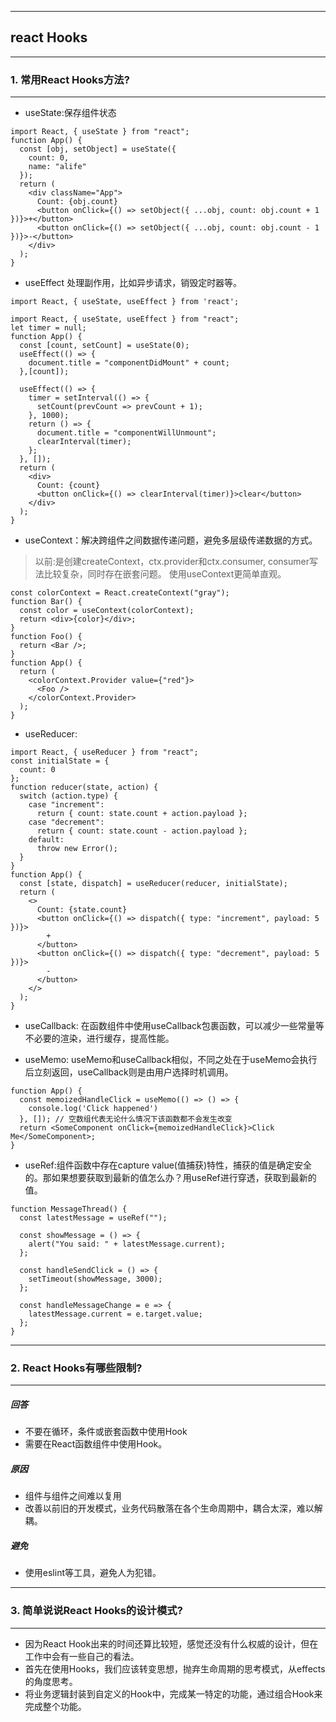 ----
react Hooks
----


----
### 1. 常用React Hooks方法?
----

* useState:保存组件状态

```
import React, { useState } from "react";
function App() {
  const [obj, setObject] = useState({
    count: 0,
    name: "alife"
  });
  return (
    <div className="App">
      Count: {obj.count}
      <button onClick={() => setObject({ ...obj, count: obj.count + 1 })}>+</button>
      <button onClick={() => setObject({ ...obj, count: obj.count - 1 })}>-</button>
    </div>
  );
}
```
* useEffect 处理副作用，比如异步请求，销毁定时器等。

```
import React, { useState, useEffect } from 'react';

import React, { useState, useEffect } from "react";
let timer = null;
function App() {
  const [count, setCount] = useState(0);
  useEffect(() => {
    document.title = "componentDidMount" + count;
  },[count]);

  useEffect(() => {
    timer = setInterval(() => {
      setCount(prevCount => prevCount + 1);
    }, 1000);
    return () => {
      document.title = "componentWillUnmount";
      clearInterval(timer);
    };
  }, []);
  return (
    <div>
      Count: {count}
      <button onClick={() => clearInterval(timer)}>clear</button>
    </div>
  );
}
```
* useContext：解决跨组件之间数据传递问题，避免多层级传递数据的方式。
> 以前:是创建createContext，ctx.provider和ctx.consumer, consumer写法比较复杂，同时存在嵌套问题。
> 使用useContext更简单直观。

```
const colorContext = React.createContext("gray");
function Bar() {
  const color = useContext(colorContext);
  return <div>{color}</div>;
}
function Foo() {
  return <Bar />;
}
function App() {
  return (
    <colorContext.Provider value={"red"}>
      <Foo />
    </colorContext.Provider>
  );
}
```
* useReducer:
```
import React, { useReducer } from "react";
const initialState = {
  count: 0
};
function reducer(state, action) {
  switch (action.type) {
    case "increment":
      return { count: state.count + action.payload };
    case "decrement":
      return { count: state.count - action.payload };
    default:
      throw new Error();
  }
}
function App() {
  const [state, dispatch] = useReducer(reducer, initialState);
  return (
    <>
      Count: {state.count}
      <button onClick={() => dispatch({ type: "increment", payload: 5 })}>
        +
      </button>
      <button onClick={() => dispatch({ type: "decrement", payload: 5 })}>
        -
      </button>
    </>
  );
}
```
* useCallback: 在函数组件中使用useCallback包裹函数，可以减少一些常量等不必要的渲染，进行缓存，提高性能。

* useMemo: useMemo和useCallback相似，不同之处在于useMemo会执行后立刻返回，useCallback则是由用户选择时机调用。
```
function App() {
  const memoizedHandleClick = useMemo(() => () => {
    console.log('Click happened')
  }, []); // 空数组代表无论什么情况下该函数都不会发生改变
  return <SomeComponent onClick={memoizedHandleClick}>Click Me</SomeComponent>;
}
```
* useRef:组件函数中存在capture value(值捕获)特性，捕获的值是确定安全的。那如果想要获取到最新的值怎么办？用useRef进行穿透，获取到最新的值。

```
function MessageThread() {
  const latestMessage = useRef("");

  const showMessage = () => {
    alert("You said: " + latestMessage.current);
  };

  const handleSendClick = () => {
    setTimeout(showMessage, 3000);
  };

  const handleMessageChange = e => {
    latestMessage.current = e.target.value;
  };
}

```


----
### 2. React Hooks有哪些限制?
----
##### 回答
* 不要在循环，条件或嵌套函数中使用Hook
* 需要在React函数组件中使用Hook。

##### 原因
* 组件与组件之间难以复用
* 改善以前旧的开发模式，业务代码散落在各个生命周期中，耦合太深，难以解耦。

##### 避免
* 使用eslint等工具，避免人为犯错。


----
### 3. 简单说说React Hooks的设计模式?
----

* 因为React Hook出来的时间还算比较短，感觉还没有什么权威的设计，但在工作中会有一些自己的看法。
* 首先在使用Hooks，我们应该转变思想，抛弃生命周期的思考模式，从effects的角度思考。
* 将业务逻辑封装到自定义的Hook中，完成某一特定的功能，通过组合Hook来完成整个功能。